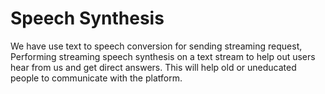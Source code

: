 # Speech Synthesis
We have use text to speech conversion for sending streaming request, Performing streaming speech synthesis on a text stream to help out users hear from us and get direct answers. This will help old or uneducated people to communicate with the platform.
